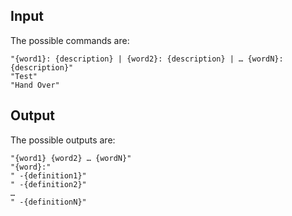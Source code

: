 ## Input

The possible commands are:

    "{word1}: {description} | {word2}: {description} | … {wordN}: {description}"
  	"Test"
  	"Hand Over"
    
## Output

The possible outputs are:

	"{word1} {word2} … {wordN}"
	"{word}:"
    " -{definition1}"
    " -{definition2}"
    …
    " -{definitionN}"

